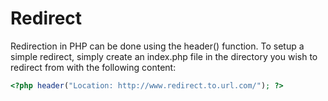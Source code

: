# Redirect

Redirection in PHP can be done using the header\(\) function. To setup a simple redirect, simply create an index.php file in the directory you wish to redirect from with the following content:

```php
<?php header("Location: http://www.redirect.to.url.com/"); ?>
```

